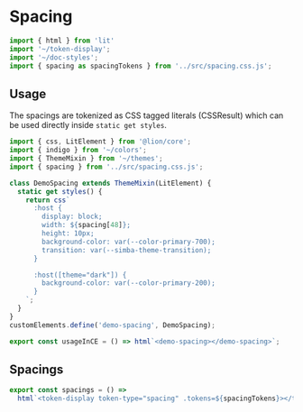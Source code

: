 # Spacing

```js script
import { html } from 'lit'
import '~/token-display';
import '~/doc-styles';
import { spacing as spacingTokens } from '../src/spacing.css.js';
```

## Usage

The spacings are tokenized as CSS tagged literals (CSSResult) which can be used directly inside `static get styles`.

```js preview-story
import { css, LitElement } from '@lion/core';
import { indigo } from '~/colors';
import { ThemeMixin } from '~/themes';
import { spacing } from '../src/spacing.css.js';

class DemoSpacing extends ThemeMixin(LitElement) { 
  static get styles() {
    return css`
      :host {
        display: block;
        width: ${spacing[48]};
        height: 10px;
        background-color: var(--color-primary-700);
        transition: var(--simba-theme-transition);
      }

      :host([theme="dark"]) {
        background-color: var(--color-primary-200);
      }
    `;
  }
}
customElements.define('demo-spacing', DemoSpacing);

export const usageInCE = () => html`<demo-spacing></demo-spacing>`;
```

## Spacings

```js story
export const spacings = () =>
  html`<token-display token-type="spacing" .tokens=${spacingTokens}></token-display>`;
```

